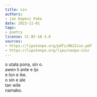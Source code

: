 ```yaml
---
title: sin
authors:
- jan Kapesi Pake
date: 2023-11-01
tags:
- poetry
license: CC-BY-SA 4.0
sources:
- https://liputenpo.org/pdfs/0022sin.pdf
- https://liputenpo.org/lipu/nanpa-sin/
---
```


o utala pona, sin o.  
awen li ante e ijo  
e lon e ike.  
o sin e ale  
tan wile  
namako.